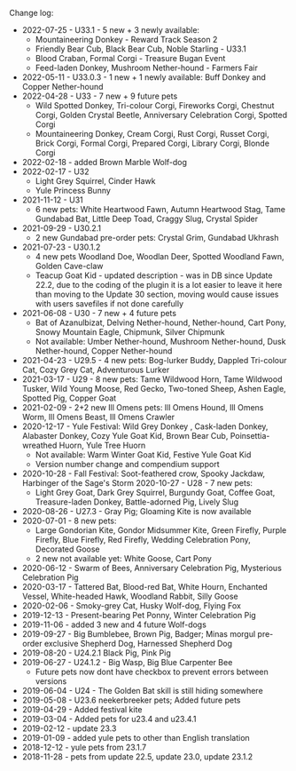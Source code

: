 Change log:
* 2022-07-25 - U33.1 - 5 new + 3 newly available:
  * Mountaineering Donkey - Reward Track Season 2
  * Friendly Bear Cub, Black Bear Cub, Noble Starling - U33.1
  * Blood Craban, Formal Corgi - Treasure Bugan Event
  * Feed-laden Donkey, Mushroom Nether-hound - Farmers Fair
* 2022-05-11 - U33.0.3 - 1 new + 1 newly available: Buff Donkey and Copper Nether-hound
* 2022-04-28 - U33 - 7 new + 9 future pets
  * Wild Spotted Donkey, Tri-colour Corgi, Fireworks Corgi, Chestnut Corgi, Golden Crystal Beetle, Anniversary Celebration Corgi, Spotted Corgi
  * Mountaineering Donkey, Cream Corgi, Rust Corgi, Russet Corgi, Brick Corgi, Formal Corgi, Prepared Corgi, Library Corgi, Blonde Corgi
* 2022-02-18 - added Brown Marble Wolf-dog
* 2022-02-17 - U32
  * Light Grey Squirrel, Cinder Hawk
  * Yule Princess Bunny
* 2021-11-12 - U31
  * 6 new pets: White Heartwood Fawn, Autumn Heartwood Stag, Tame Gundabad Bat, Little Deep Toad, Craggy Slug, Crystal Spider
* 2021-09-29 - U30.2.1
  * 2 new Gundabad pre-order pets: Crystal Grim, Gundabad Ukhrash
* 2021-07-23 - U30.1.2
  * 4 new pets Woodland Doe, Woodlan Deer, Spotted Woodland Fawn, Golden Cave-claw
  * Teacup Goat Kid - updated description - was in DB since Update 22.2, due to the coding of the plugin it is a lot easier to leave it here than moving to the Update 30 section, moving would cause issues with users savefiles if not done carefully
* 2021-06-08 - U30 - 7 new + 4 future pets
  * Bat of Azanulbizat, Delving Nether-hound, Nether-hound, Cart Pony, Snowy Mountain Eagle, Chipmunk, Silver Chipmunk
  * Not available: Umber Nether-hound, Mushroom Nether-hound, Dusk Nether-hound, Copper Nether-hound
* 2021-04-23 - U29.5 - 4 new pets: Bog-lurker Buddy, Dappled Tri-colour Cat, Cozy Grey Cat, Adventurous Lurker
* 2021-03-17 - U29 - 8 new pets: Tame Wildwood Horn, Tame Wildwood Tusker, Wild Young Moose, Red Gecko, Two-toned Sheep, Ashen Eagle, Spotted Pig, Copper Goat
* 2021-02-09 - 2+2 new Ill Omens pets: Ill Omens Hound, Ill Omens Worm, Ill Omens Beast, Ill Omens Crawler
* 2020-12-17 - Yule Festival: Wild Grey Donkey , Cask-laden Donkey, Alabaster Donkey, Cozy Yule Goat Kid, Brown Bear Cub, Poinsettia-wreathed Huorn, Yule Tree Huorn
  * Not available: Warm Winter Goat Kid, Festive Yule Goat Kid
  * Version number change and compendium support
* 2020-10-28 - Fall Festival: Soot-feathered crow, Spooky Jackdaw, Harbinger of the Sage's Storm
2020-10-27 - U28 - 7 new pets:
  * Light Grey Goat, Dark Grey Squirrel, Burgundy Goat, Coffee Goat, Treasure-laden Donkey, Battle-adorned Pig, Lively Slug
* 2020-08-26 - U27.3 - Gray Pig; Gloaming Kite is now available
* 2020-07-01 - 8 new pets:
  * Large Gondorian Kite, Gondor Midsummer Kite, Green Firefly, Purple Firefly, Blue Firefly, Red Firefly, Wedding Celebration Pony, Decorated Goose
  * 2 new not available yet: White Goose, Cart Pony
* 2020-06-12 - Swarm of Bees, Anniversary Celebration Pig, Mysterious Celebration Pig
* 2020-03-17 - Tattered Bat, Blood-red Bat, White Hourn, Enchanted Vessel, White-headed Hawk, Woodland Rabbit, Silly Goose
* 2020-02-06 - Smoky-grey Cat, Husky Wolf-dog, Flying Fox
* 2019-12-13 - Present-bearing Pet Ponny, Winter Celebration Pig
* 2019-11-06 - added 3 new and 4 future Wolf-dogs
* 2019-09-27 - Big Bumblebee, Brown Pig, Badger; Minas morgul pre-order exclusive Shepherd Dog, Harnessed Shepherd Dog
* 2019-08-20 - U24.2.1 Black Pig, Pink Pig
* 2019-06-27 - U24.1.2 - Big Wasp, Big Blue Carpenter Bee
  * Future pets now dont have checkbox to prevent errors between versions
* 2019-06-04 - U24 - The Golden Bat skill is still hiding somewhere
* 2019-05-08 - U23.6 neekerbreeker pets; Added future pets
* 2019-04-29 - Added festival kite
* 2019-03-04 - Added pets for u23.4 and u23.4.1
* 2019-02-12 - update 23.3
* 2019-01-09 - added yule pets to other than English translation
* 2018-12-12 - yule pets from 23.1.7
* 2018-11-28 - pets from update 22.5, update 23.0, update 23.1.2
